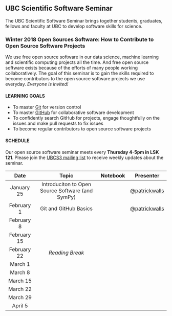## UBC Scientific Software Seminar

The UBC Scientific Software Seminar brings together students, graduates, fellows and faculty at UBC to develop software skills for science.

### Winter 2018 Open Sources Software: How to Contribute to Open Source Software Projects

We use free open source software in our data science, machine learning and scientific computing projects all the time. And free open source software exists because of the efforts of many people working collaboratively. The goal of this seminar is to gain the skills required to become contributors to the open source software projects we use everyday. *Everyone is invited!*

#### LEARNING GOALS

* To master [Git](https://git-scm.com/) for version control
* To master [GitHub](https://github.com/) for collaborative software development
* To confidently search GitHub for projects, engage thoughtfully on the issues and make pull requests to fix issues
* To become regular contributors to open source software projects

#### SCHEDULE

Our open source software seminar meets every **Thursday 4-5pm in LSK 121**. Please join the [UBCS3 mailing list](https://ubc.ca1.qualtrics.com/jfe/form/SV_6VCa1EYL5xjlUQ5) to receive weekly updates about the seminar.

| Date | Topic | Notebook | Presenter |
| :---: | :---: | :---: | :---: |
| January 25 | Introduciton to Open Source Software (and SymPy) |  | [@patrickwalls](https://github.com/patrickwalls) |
| February 1 | Git and GitHub Basics | | [@patrickwalls](https://github.com/patrickwalls) |
| February 8 |  | | |
| February 15 |  | | |
| February 22 | *Reading Break*  | |
| March 1 |  | | |
| March 8 |  |  | |
| March 15 |  | | |
| March 22 |  | | |
| March 29 |  | | |
| April 5 |  | | |
